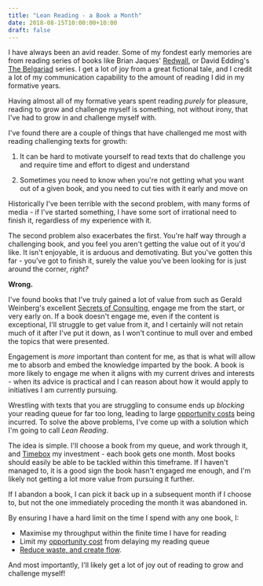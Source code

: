 ```yaml
---
title: "Lean Reading - a Book a Month"
date: 2018-08-15T10:00:00+10:00
draft: false
---
```


I have always been an avid reader. Some of my fondest early memories are from reading series of books like Brian Jaques' [Redwall](https://en.wikipedia.org/wiki/Redwall), or David Edding's [The Belgariad](https://en.wikipedia.org/wiki/The_Belgariad) series. I get a lot of joy from a great fictional tale, and I credit a lot of my communication capability to the amount of reading I did in my formative years.

Having almost all of my formative years spent reading *purely* for pleasure, reading to grow and challenge myself is something, not without irony, that I've had to grow in and challenge myself with. 

I've found there are a couple of things that have challenged me most with reading challenging texts for growth:

1) It can be hard to motivate yourself to read texts that do challenge you and require time and effort to digest and understand
   
2) Sometimes you need to know when you're not getting what you want out of a given book, and you need to cut ties with it early and move on

Historically I've been terrible with the second problem, with many forms of media - if I've started something, I have some sort of irrational need to finish it, regardless of my experience with it. 

The second problem also exacerbates the first. You're half way through a challenging book, and you feel you aren't getting the value out of it you'd like. It isn't enjoyable, it is arduous and demotivating. But you've gotten this far - you've got to finish it, surely the value you've been looking for is just around the corner, _right?_

**Wrong.**

I've found books that I've truly gained a lot of value from such as Gerald Weinberg's excellent [Secrets of Consulting](https://leanpub.com/thesecretsofconsulting), engage me from the start, or very early on. If a book doesn't engage me, even if the content is exceptional, I'll struggle to get value from it, and I certainly will not retain much of it after I've put it down, as I won't continue to mull over and embed the topics that were presented. 

Engagement is *more* important than content for me, as that is what will allow me to absorb and embed the knowledge imparted by the book. A book is more likely to engage me when it aligns with my current drives and interests - when its advice is practical and I can reason about how it would apply to initiatives I am currently pursuing.  

Wrestling with texts that you are struggling to consume ends up _blocking_ your reading queue for far too long, leading to large [opportunity costs](https://en.wikipedia.org/wiki/Opportunity_cost) being incurred. To solve the above problems, I've come up with a solution which I'm going to call _Lean Reading_.

The idea is simple. I'll choose a book from my queue, and work through it, and [Timebox](https://en.wikipedia.org/wiki/Timeboxing) my investment - each book gets one month. Most books should easily be able to be tackled within this timeframe. If I haven't managed to, it is a good sign the book hasn't engaged me enough, and I'm likely not getting a lot more value from pursuing it further.

If I abandon a book, I can pick it back up in a subsequent month if I choose to, but not the one immediately proceding the month it was abandoned in.

By ensuring I have a hard limit on the time I spend with any one book, I:

* Maximise my throughput within the finite time I have for reading
* Limit my [opportunity cost]((https://en.wikipedia.org/wiki/Opportunity_cost)) from delaying my reading queue
* [Reduce waste, and create flow](https://leankit.com/learn/lean/5-principles-of-lean/).

And most importantly, I'll likely get a lot of joy out of reading to grow and challenge myself!